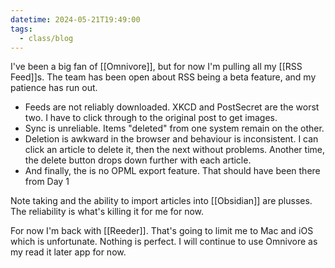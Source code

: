 ```yaml
---
datetime: 2024-05-21T19:49:00
tags:
  - class/blog
---
```

I've been a big fan of [[Omnivore]], but for now I'm pulling all my [[RSS Feed]]s. The team has been open about RSS being a beta feature, and my patience has run out.

- Feeds are not reliably downloaded. XKCD and PostSecret are the worst two. I have to click through to the original post to get images.
- Sync is unreliable. Items "deleted" from one system remain on the other.
- Deletion is awkward in the browser and behaviour is inconsistent. I can click an article to delete it, then the next without problems. Another time, the delete button drops down further with each article.
- And finally, the is no OPML export feature. That should have been there from Day 1

Note taking and the ability to import articles into [[Obsidian]] are plusses. The reliability is what's killing it for me for now.

For now I'm back with [[Reeder]]. That's going to limit me to Mac and iOS which is unfortunate. Nothing is perfect. I will continue to use Omnivore as my read it later app for now.